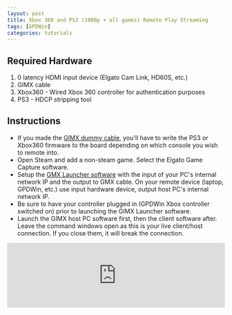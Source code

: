 ```yaml
---
layout: post
title: Xbox 360 and PS3 (1080p + all games) Remote Play Streaming
tags: [GPDWin]
categories: tutorials
---
```


## Required Hardware
1) 0 latency HDMI input device (Elgato Cam Link, HD60S, etc.)
2) GIMX cable
3) Xbox360 - Wired Xbox 360 controller for authentication purposes
4) PS3 - HDCP stripping tool

## Instructions
- If you made the <a href="https://gimx.fr/wiki/index.php?title=DIY_USB_adapter_for_dummies" target="_BLANK">GIMX dummy cable</a>, you'll have to write the PS3 or Xbox360 firmware to the board depending on which console you wish to remote into.
- Open Steam and add a non-steam game. Select the Elgato Game Capture software.
- Setup the <a href="https://gimx.fr/wiki/index.php?title=Installation" target="_BLANK">GMX Launcher software</a> with the input of your PC's internal network IP and the output to GMX cable. On your remote device (laptop, GPDWin, etc.) use input hardware device, output host PC's internal network IP.
- Be sure to have your controller plugged in (GPDWin Xbox controller switched on) prior to launching the GIMX Launcher software.
- Launch the GIMX host PC software first, then the client software after. Leave the command windows open as this is your live client/host connection. If you close them, it will break the connection.

<iframe width="100%" src="https://www.youtube.com/embed/dTs2hRjXhe8" frameborder="0" allow="accelerometer; autoplay; encrypted-media; gyroscope; picture-in-picture" allowfullscreen></iframe>